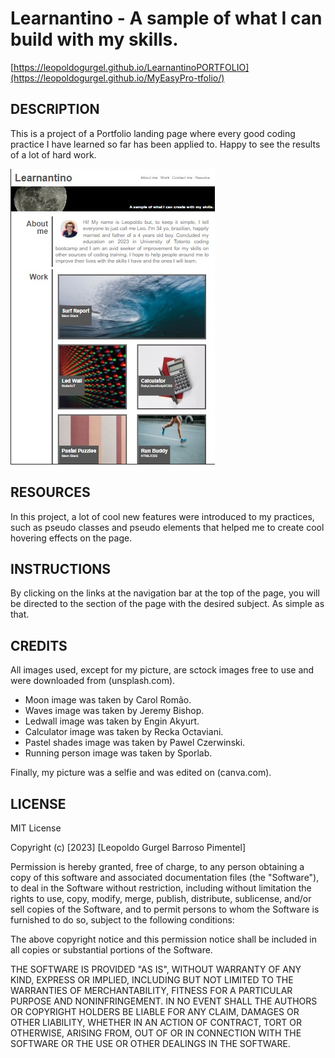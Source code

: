 # Learnantino - A sample of what I can build with my skills.

[https://leopoldogurgel.github.io/LearnantinoPORTFOLIO](https://leopoldogurgel.github.io/MyEasyPro-tfolio/)

## DESCRIPTION

This is a project of a Portfolio landing page where every good coding practice I have learned so far has been applied to. Happy to see the results of a lot of hard work. 

![Alt text](./assets/images/screenshot.jpg "Page screenshot")

## RESOURCES

In this project, a lot of cool new features were introduced to my practices, such as pseudo classes and pseudo elements that helped me to create cool hovering effects on the page.

## INSTRUCTIONS

By clicking on the links at the navigation bar at the top of the page, you will be directed to the section of the page with the desired subject. As simple as that.

## CREDITS

All images used, except for my picture, are sctock images free to use and were downloaded from (unsplash.com).

- Moon image was taken by Carol Romão.
- Waves image was taken by Jeremy Bishop.
- Ledwall image was taken by Engin Akyurt.
- Calculator image was taken by Recka Octaviani.
- Pastel shades image was taken by Pawel Czerwinski.
- Running person image was taken by Sporlab.

Finally, my picture was a selfie and was edited on (canva.com).

## LICENSE

MIT License

Copyright (c) [2023] [Leopoldo Gurgel Barroso Pimentel]

Permission is hereby granted, free of charge, to any person obtaining a copy
of this software and associated documentation files (the "Software"), to deal
in the Software without restriction, including without limitation the rights
to use, copy, modify, merge, publish, distribute, sublicense, and/or sell
copies of the Software, and to permit persons to whom the Software is
furnished to do so, subject to the following conditions:

The above copyright notice and this permission notice shall be included in all
copies or substantial portions of the Software.

THE SOFTWARE IS PROVIDED "AS IS", WITHOUT WARRANTY OF ANY KIND, EXPRESS OR
IMPLIED, INCLUDING BUT NOT LIMITED TO THE WARRANTIES OF MERCHANTABILITY,
FITNESS FOR A PARTICULAR PURPOSE AND NONINFRINGEMENT. IN NO EVENT SHALL THE
AUTHORS OR COPYRIGHT HOLDERS BE LIABLE FOR ANY CLAIM, DAMAGES OR OTHER
LIABILITY, WHETHER IN AN ACTION OF CONTRACT, TORT OR OTHERWISE, ARISING FROM,
OUT OF OR IN CONNECTION WITH THE SOFTWARE OR THE USE OR OTHER DEALINGS IN THE
SOFTWARE.
